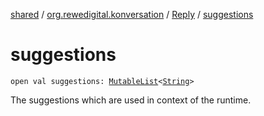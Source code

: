 [shared](../../index.md) / [org.rewedigital.konversation](../index.md) / [Reply](index.md) / [suggestions](./suggestions.md)

# suggestions

`open val suggestions: `[`MutableList`](https://kotlinlang.org/api/latest/jvm/stdlib/kotlin.collections/-mutable-list/index.html)`<`[`String`](https://kotlinlang.org/api/latest/jvm/stdlib/kotlin/-string/index.html)`>`

The suggestions which are used in context of the runtime.

